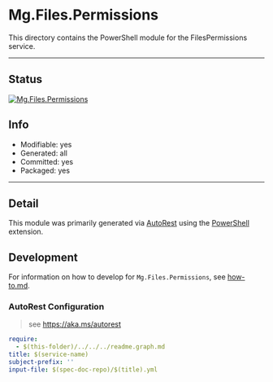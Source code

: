 <!-- region Generated -->
# Mg.Files.Permissions
This directory contains the PowerShell module for the FilesPermissions service.

---
## Status
[![Mg.Files.Permissions](https://img.shields.io/powershellgallery/v/Mg.Files.Permissions.svg?style=flat-square&label=Mg.Files.Permissions "Mg.Files.Permissions")](https://www.powershellgallery.com/packages/Mg.Files.Permissions/)

## Info
- Modifiable: yes
- Generated: all
- Committed: yes
- Packaged: yes

---
## Detail
This module was primarily generated via [AutoRest](https://github.com/Azure/autorest) using the [PowerShell](https://github.com/Azure/autorest.powershell) extension.

## Development
For information on how to develop for `Mg.Files.Permissions`, see [how-to.md](how-to.md).
<!-- endregion -->

### AutoRest Configuration

> see https://aka.ms/autorest

``` yaml
require:
  - $(this-folder)/../../../readme.graph.md
title: $(service-name)
subject-prefix: ''
input-file: $(spec-doc-repo)/$(title).yml
```
